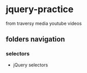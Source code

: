 # jquery-practice
from traversy media youtube videos

## folders navigation
### selectors
- jQuery selectors
